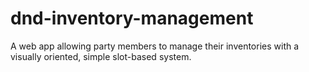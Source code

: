 # dnd-inventory-management
A web app allowing party members to manage their inventories with a visually oriented, simple slot-based system.
